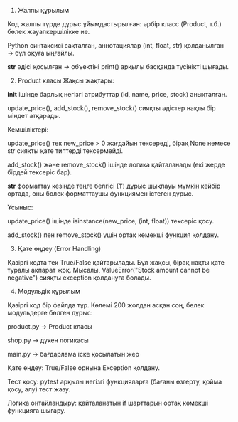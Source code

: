1. Жалпы құрылым

Код жалпы түрде дұрыс ұйымдастырылған: әрбір класс (Product, т.б.) бөлек жауапкершілікке ие.

Python синтаксисі сақталған, аннотациялар (int, float, str) қолданылған → бұл оқуға ыңғайлы.

__str__ әдісі қосылған → объектіні print() арқылы басқанда түсінікті шығады. 

2. Product класы
Жақсы жақтары:

__init__ ішінде барлық негізгі атрибуттар (id, name, price, stock) анықталған.

update_price(), add_stock(), remove_stock() сияқты әдістер нақты бір міндет атқарады.

Кемшіліктері:

update_price() тек new_price > 0 жағдайын тексереді, бірақ None немесе str сияқты қате типтерді тексермейді.

add_stock() және remove_stock() ішінде логика қайталанады (екі жерде бірдей тексеріс бар).

__str__ форматтау кезінде теңге белгісі (₸) дұрыс шықпауы мүмкін кейбір ортада, оны бөлек форматтаушы функциямен істеген дұрыс.

 Ұсыныс:

update_price() ішінде isinstance(new_price, (int, float)) тексеріс қосу.

add_stock() пен remove_stock() үшін ортақ көмекші функция қолдану.

3. Қате өңдеу (Error Handling)

Қазіргі кодта тек True/False қайтарылады. Бұл жақсы, бірақ нақты қате туралы ақпарат жоқ.
 Мысалы, ValueError("Stock amount cannot be negative") сияқты exception қолдануға болады.

4. Модульдік құрылым

Қазіргі код бір файлда тұр.
 Көлемі 200 жолдан асқан соң, бөлек модульдерге бөлген дұрыс:

product.py → Product класы

shop.py → дүкен логикасы

main.py → бағдарлама іске қосылатын жер



Қате өңдеу: True/False орнына Exception қолдану.

Тест қосу: pytest арқылы негізгі функцияларға (бағаны өзгерту, қойма қосу, алу) тест жазу.

Логика оңтайландыру: қайталанатын if шарттарын ортақ көмекші функцияға шығару.

